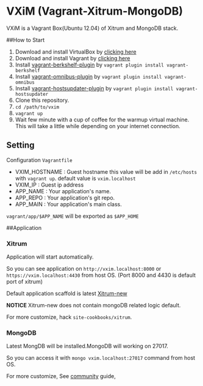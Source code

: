 # VXiM (Vagrant-Xitrum-MongoDB)

VXiM is a Vagrant Box(Ubuntu 12.04) of Xitrum and MongoDB stack.

##How to Start
1. Download and install VirtualBox by [clicking here](https://www.virtualbox.org/wiki/Downloads)
2. Download and install Vagrant by [clicking here](http://downloads.vagrantup.com/)
3. Install [vagrant-berkshelf-plugin](https://github.com/berkshelf/vagrant-berkshelf) by `vagrant plugin install vagrant-berkshelf`
4. Install [vagrant-omnibus-plugin](https://github.com/schisamo/vagrant-omnibus) by `vagrant plugin install vagrant-omnibus`
5. Install [vagrant-hostsupdater-plugin](https://github.com/cogitatio/vagrant-hostsupdater) by `vagrant plugin install vagrant-hostsupdater`
6. Clone this repository.
7. `cd /path/to/vxim`
8. `vagrant up`
9. Wait few minute with a cup of coffee for the warmup virtual machine. This will take a little while depending on your internet connection.


## Setting

Configuration `Vagrantfile`

* VXIM_HOSTNAME : Guest hostname this value will be add in `/etc/hosts` with `vagrant up`. default value is `vxim.localhost`
* VXIM_IP       : Guest ip address
* APP_NAME      : Your application's name.
* APP_REPO      : Your application's git repo.
* APP_MAIN      : Your application's main class.

`vagrant/app/$APP_NAME` will be exported as `$APP_HOME`


##Application

### Xitrum

Application will start automatically.

So you can see application on `http://vxim.localhost:8000` or `https://vxim.localhost:4430` from host OS.
(Port 8000 and 4430 is default port of xitrum)

Default application scaffold is latest [Xitrum-new](http://github.com/xitrum-framework/xirum-new)

**NOTICE**
Xitrum-new does not contain mongoDB related logic default.

For more customize, hack `site-cookbooks/xitrum`.

### MongoDB

Latest MongDB will be installed.MongoDB will working on 27017.

So you can access it with `mongo vxim.localhost:27017` command from host OS.

For more customize, See [community](http://community.opscode.com/cookbooks/mongodb) guide,
